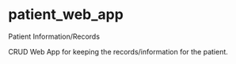 # patient_web_app
Patient Information/Records


CRUD Web App for keeping the records/information for the patient.
